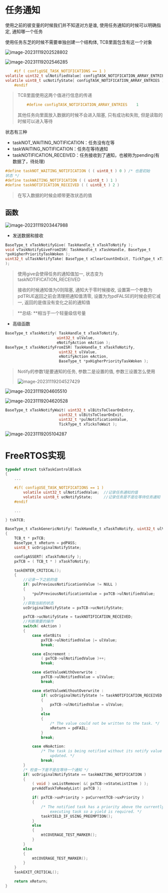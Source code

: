 # 任务通知

使用之前的彼变量的时候我们并不知道对方是谁, 使用任务通知的时候可以明确指定, 通知哪一个任务

使用任务东芝的时候不需要单独创建一个结构体, TCB里面包含有这一个对象

![image-20231119202528802](https://picture-01-1316374204.cos.ap-beijing.myqcloud.com/image/202311192025838.png)

![image-20231119202546285](https://picture-01-1316374204.cos.ap-beijing.myqcloud.com/image/202311192025335.png)

```c
    #if ( configUSE_TASK_NOTIFICATIONS == 1 )
volatile uint32_t ulNotifiedValue[ configTASK_NOTIFICATION_ARRAY_ENTRIES ];
volatile uint8_t ucNotifyState[ configTASK_NOTIFICATION_ARRAY_ENTRIES ];//通知的状态
    #endif
```

> TCB里面使用这两个值进行信息的传递
>
> ```c
>     #define configTASK_NOTIFICATION_ARRAY_ENTRIES    1
> ```
>
> 其他任务向里面放入数据的时候不会进入阻塞, 只有成功和失败, 但是读取的时候可以进入等待

状态有三种

+ taskNOT_WAITING_NOTIFICATION：任务没有在等
+ taskWAITING_NOTIFICATION：任务在等待通知 
+ taskNOTIFICATION_RECEIVED：任务接收到了通知，也被称为pending(有数据了，待处理)

```c
#define taskNOT_WAITING_NOTIFICATION ( ( uint8_t ) 0 ) /* 也是初始
状态 */
#define taskWAITING_NOTIFICATION ( ( uint8_t ) 1 )
#define taskNOTIFICATION_RECEIVED ( ( uint8_t ) 2 )
```

> 在写入数据的时候会顺带更改状态的值

## 函数

![image-20231119203447988](https://picture-01-1316374204.cos.ap-beijing.myqcloud.com/image/202311192034017.png)

+ 发送数据和接收

```c
BaseType_t xTaskNotifyGive( TaskHandle_t xTaskToNotify );
void vTaskNotifyGiveFromISR( TaskHandle_t xTaskHandle, BaseType_t
*pxHigherPriorityTaskWoken );
uint32_t ulTaskNotifyTake( BaseType_t xClearCountOnExit, TickType_t xTicksToWait
);
```

> 使用give会使得任务的通知值加一, 状态变为taskNOTIFICATION_RECEIVED
>
> 接收的时候通知值为0则阻塞, 通知大于零时候接收, 设置第一个参数为pdTRUE返回之前会清理把通知值清零, 设置为为pdFALSE的时候会把它减一, 返回的是值没有变化之前的通知值

> **总结: **相当于一个轻量级信号量

+ 高级函数

```c
BaseType_t xTaskNotify( TaskHandle_t xTaskToNotify, 
                       uint32_t ulValue,
                       eNotifyAction eAction );
BaseType_t xTaskNotifyFromISR( TaskHandle_t xTaskToNotify,
                        uint32_t ulValue,
                        eNotifyAction eAction,
                        BaseType_t *pxHigherPriorityTaskWoken );
```

> Notify的参数1是要通知的任务, 参数二是设置的值, 参数三设置怎么使用
>
> ![image-20231119204527429](https://picture-01-1316374204.cos.ap-beijing.myqcloud.com/image/202311192045459.png)

![image-20231119204605510](https://picture-01-1316374204.cos.ap-beijing.myqcloud.com/image/202311192046544.png)

![image-20231119204620528](https://picture-01-1316374204.cos.ap-beijing.myqcloud.com/image/202311192046552.png)

```c
BaseType_t xTaskNotifyWait( uint32_t ulBitsToClearOnEntry,
                        uint32_t ulBitsToClearOnExit,
                        uint32_t *pulNotificationValue,
                        TickType_t xTicksToWait );
```

![image-20231119205104287](https://picture-01-1316374204.cos.ap-beijing.myqcloud.com/image/202311192051351.png)

# FreeRTOS实现

```c
typedef struct tskTaskControlBlock
{
	...

	#if( configUSE_TASK_NOTIFICATIONS == 1 )
		volatile uint32_t ulNotifiedValue;	//记录任务通知的值
		volatile uint8_t ucNotifyState;		//记录任务是不是在等待任务通知
	#endif

	...

} tskTCB;
```

```c
BaseType_t xTaskGenericNotify( TaskHandle_t xTaskToNotify, uint32_t ulValue, eNotifyAction eAction, uint32_t *pulPreviousNotificationValue )
{
    TCB_t * pxTCB;
    BaseType_t xReturn = pdPASS;
    uint8_t ucOriginalNotifyState;

    configASSERT( xTaskToNotify );
    pxTCB = ( TCB_t * ) xTaskToNotify;

    taskENTER_CRITICAL();
    {
        //记录一下之前的值
        if( pulPreviousNotificationValue != NULL )
        {
            *pulPreviousNotificationValue = pxTCB->ulNotifiedValue;
        }
        //获取当前的状态
        ucOriginalNotifyState = pxTCB->ucNotifyState;

        pxTCB->ucNotifyState = taskNOTIFICATION_RECEIVED;
        //判断需要的操作
        switch( eAction )
        {
            case eSetBits	:
                pxTCB->ulNotifiedValue |= ulValue;
                break;

            case eIncrement	:
                ( pxTCB->ulNotifiedValue )++;
                break;

            case eSetValueWithOverwrite	:
                pxTCB->ulNotifiedValue = ulValue;
                break;

            case eSetValueWithoutOverwrite :
                if( ucOriginalNotifyState != taskNOTIFICATION_RECEIVED )
                {
                    pxTCB->ulNotifiedValue = ulValue;
                }
                else
                {
                    /* The value could not be written to the task. */
                    xReturn = pdFAIL;
                }
                break;

            case eNoAction:
                /* The task is being notified without its notify value being
					updated. */
                break;
        }
        /* 检查一下是不是在等待一个通知 */
        if( ucOriginalNotifyState == taskWAITING_NOTIFICATION )
        {
            ( void ) uxListRemove( &( pxTCB->xStateListItem ) );
            prvAddTaskToReadyList( pxTCB );

            if( pxTCB->uxPriority > pxCurrentTCB->uxPriority )
            {
                /* The notified task has a priority above the currently
					executing task so a yield is required. */
                taskYIELD_IF_USING_PREEMPTION();
            }
            else
            {
                mtCOVERAGE_TEST_MARKER();
            }
        }
        else
        {
            mtCOVERAGE_TEST_MARKER();
        }
    }
    taskEXIT_CRITICAL();

    return xReturn;
}

```

> 
